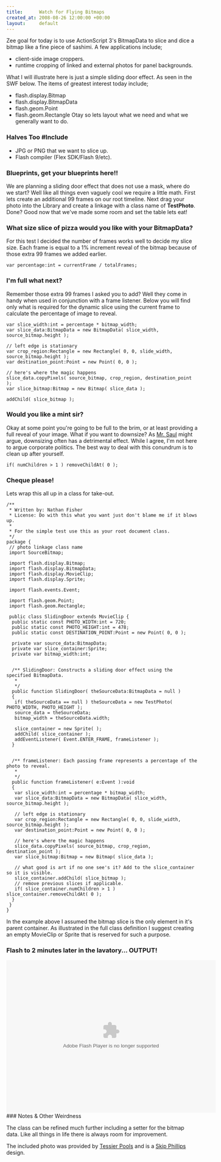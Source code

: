 ```yaml
---
title:      Watch for Flying Bitmaps
created_at: 2008-08-26 12:00:00 +00:00
layout:     default
---
```


Zee goal for today is to use ActionScript 3's BitmapData to slice and dice a bitmap like a fine piece of sashimi. A few applications include;

-   client-side image croppers.
-   runtime cropping of linked and external photos for panel backgrounds.

What I will illustrate here is just a simple sliding door effect. As seen in the SWF below. The items of greatest interest today include;

-   flash.display.Bitmap
-   flash.display.BitmapData
-   flash.geom.Point
-   flash.geom.Rectangle
    Otay so lets layout what we need and what we generally want to do.

### Halves Too \#Include

-   JPG or PNG that we want to slice up.
-   Flash compiler (Flex SDK/Flash 9/etc).

### Blueprints, get your blueprints here!!

We are planning a sliding door effect that does not use a mask, where do we start? Well like all things even vaguely cool we require a little math. First lets create an additional 99 frames on our root timeline. Next drag your photo into the Library and create a linkage with a class name of **TestPhoto**. Done? Good now that we've made some room and set the table lets eat!

### What size slice of pizza would you like with your BitmapData?

For this test I decided the number of frames works well to decide my slice size. Each frame is equal to a 1% increment reveal of the bitmap because of those extra 99 frames we added earlier.

```
var percentage:int = currentFrame / totalFrames;
```

### I'm full what next?

Remember those extra 99 frames I asked you to add? Well they come in handy when used in conjunction with a frame listener. Below you will find only what is required for the dynamic slice using the current frame to calculate the percentage of image to reveal.

    var slice_width:int = percentage * bitmap_width; 
    var slice_data:BitmapData = new BitmapData( slice_width, source_bitmap.height );

    // left edge is stationary
    var crop_region:Rectangle = new Rectangle( 0, 0, slide_width, source_bitmap.height );
    var destination_point:Point = new Point( 0, 0 );

    // here's where the magic happens
    slice_data.copyPixels( source_bitmap, crop_region, destination_point );
    var slice_bitmap:Bitmap = new Bitmap( slice_data );

    addChild( slice_bitmap );

### Would you like a mint sir?

Okay at some point you're going to be full to the brim, or at least providing a full reveal of your image. What if you want to downsize? As [Mr. Saul](http://www.johnralstonsaul.com/SUM_Unconscious.html) might argue, downsizing often has a detrimental effect. While I agree, I'm not here to argue corporate politics. The best way to deal with this conundrum is to clean up after yourself.

```
if( numChildren > 1 ) removeChildAt( 0 );
```

### Cheque please!

Lets wrap this all up in a class for take-out.

    /**
     * Written by: Nathan Fisher
     * License: Do with this what you want just don't blame me if it blows up. 
     * 
     * For the simple test use this as your root document class.
     */
    package {
     // photo linkage class name
     import SourceBitmap;

     import flash.display.Bitmap;
     import flash.display.BitmapData;
     import flash.display.MovieClip;
     import flash.display.Sprite;

     import flash.events.Event;

     import flash.geom.Point;
     import flash.geom.Rectangle;

     public class SlidingDoor extends MovieClip {
      public static const PHOTO_WIDTH:int = 720;
      public static const PHOTO_HEIGHT:int = 478;
      public static const DESTINATION_POINT:Point = new Point( 0, 0 );

      private var source_data:BitmapData;
      private var slice_container:Sprite;
      private var bitmap_width:int;


      /** SlidingDoor: Constructs a sliding door effect using the specified BitmapData.
       *
       */
      public function SlidingDoor( theSourceData:BitmapData = null )
      {
       if( theSourceData == null ) theSourceData = new TestPhoto( PHOTO_WIDTH, PHOTO_HEIGHT );
       source_data = theSourceData;
       bitmap_width = theSourceData.width;

       slice_container = new Sprite( );
       addChild( slice_container );
       addEventListener( Event.ENTER_FRAME, frameListener );
      }


      /** frameListener: Each passing frame represents a percentage of the photo to reveal.
       *
       */
      public function frameListener( e:Event ):void
      {
       var slice_width:int = percentage * bitmap_width; 
       var slice_data:BitmapData = new BitmapData( slice_width, source_bitmap.height );

       // left edge is stationary
       var crop_region:Rectangle = new Rectangle( 0, 0, slide_width, source_bitmap.height );
       var destination_point:Point = new Point( 0, 0 );

       // here's where the magic happens
       slice_data.copyPixels( source_bitmap, crop_region, destination_point );
       var slice_bitmap:Bitmap = new Bitmap( slice_data );

       // what good is art if no one see's it? Add to the slice_container so it is visible.
       slice_container.addChild( slice_bitmap );
       // remove previous slices if applicable.
       if( slice_container.numChildren > 1 ) slice_container.removeChildAt( 0 );
      }
     }
    }

In the example above I assumed the bitmap slice is the only element in it's parent container. As illustrated in the full class definition I suggest creating an empty MovieClip or Sprite that is reserved for such a purpose.

### Flash to 2 minutes later in the lavatory... OUTPUT!

<object type="application/x-shockwave-flash" data="/images/phototest.swf" width="550" height="400">
<param name="movie" value="/images/phototest.swf" />

</object>
### Notes & Other Weirdness

The class can be refined much further including a setter for the bitmap data. Like all things in life there is always room for improvement.

The included photo was provided by [Tessier Pools](http://www.tessierpools.com/) and is a [Skip Phillips](http://www.questarpools.com/) design.
